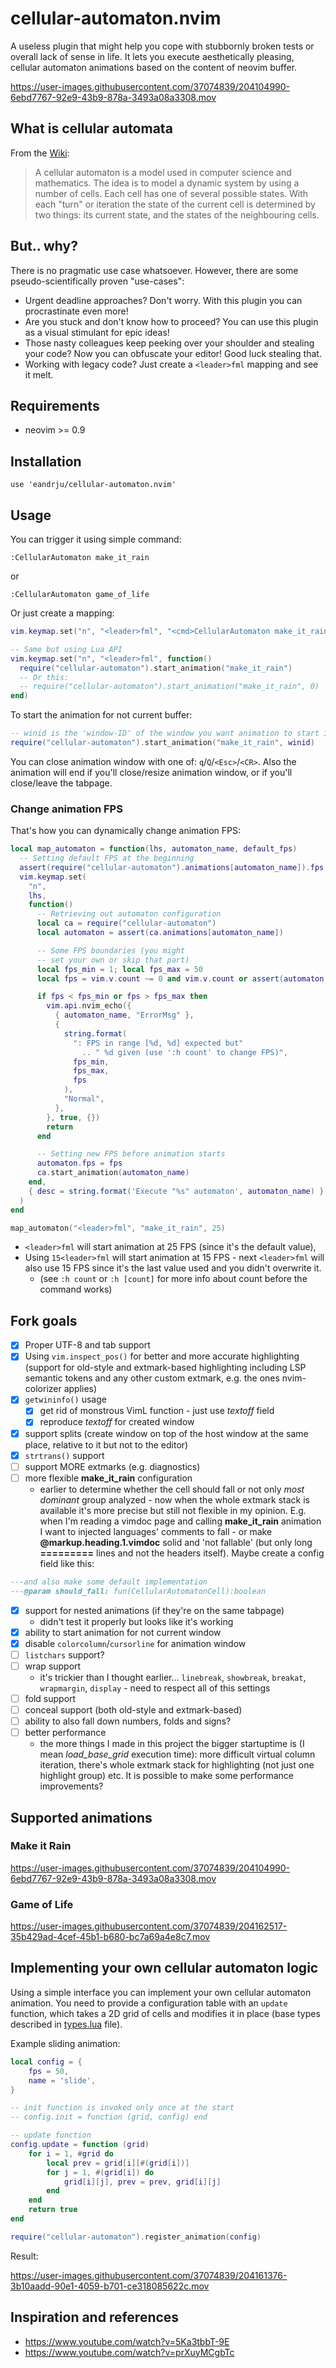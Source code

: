 # cellular-automaton.nvim

A useless plugin that might help you cope with stubbornly broken tests
or overall lack of sense in life. It lets you execute aesthetically pleasing,
cellular automaton animations based on the content of neovim buffer.

https://user-images.githubusercontent.com/37074839/204104990-6ebd7767-92e9-43b9-878a-3493a08a3308.mov


## What is cellular automata

From the [Wiki](https://en.wikipedia.org/wiki/Cellular_automaton):

> A cellular automaton is a model used in computer science and mathematics.
> The idea is to model a dynamic system by using a number of cells. Each cell
> has one of several possible states. With each "turn" or iteration
> the state of the current cell is determined by two things: its
> current state, and the states of the neighbouring cells.

## But.. why?

There is no pragmatic use case whatsoever. However,
there are some pseudo-scientifically proven "use-cases":

- Urgent deadline approaches? Don't worry. With
    this plugin you can procrastinate even more!
- Are you stuck and don't know how to proceed? You can
    use this plugin as a visual stimulant for epic ideas!
- Those nasty colleagues keep peeking over your
    shoulder and stealing your code? Now you can
    obfuscate your editor! Good luck stealing that.
- Working with legacy code? Just create a
    `<leader>fml` mapping and see it melt.

## Requirements

- neovim >= 0.9

## Installation

```
use 'eandrju/cellular-automaton.nvim' 
```

## Usage

You can trigger it using simple command:

```
:CellularAutomaton make_it_rain
```

or

```
:CellularAutomaton game_of_life
```

Or just create a mapping:

```lua
vim.keymap.set("n", "<leader>fml", "<cmd>CellularAutomaton make_it_rain<CR>")

-- Same but using Lua API
vim.keymap.set("n", "<leader>fml", function()
  require("cellular-automaton").start_animation("make_it_rain")
  -- Or this:
  -- require("cellular-automaton").start_animation("make_it_rain", 0)
end)
```

To start the animation for not current buffer:

```lua
-- winid is the 'window-ID' of the window you want animation to start in
require("cellular-automaton").start_animation("make_it_rain", winid)
```

You can close animation window with one of: `q`/`Q`/`<Esc>`/`<CR>`.
Also the animation will end if you'll close/resize animation
window, or if you'll close/leave the tabpage.

### Change animation FPS

That's how you can dynamically change animation FPS:

```lua
local map_automaton = function(lhs, automaton_name, default_fps)
  -- Setting default FPS at the beginning
  assert(require("cellular-automaton").animations[automaton_name]).fps = default_fps
  vim.keymap.set(
    "n",
    lhs,
    function()
      -- Retrieving out automaton configuration
      local ca = require("cellular-automaton")
      local automaton = assert(ca.animations[automaton_name])

      -- Some FPS boundaries (you might
      -- set your own or skip that part)
      local fps_min = 1; local fps_max = 50
      local fps = vim.v.count ~= 0 and vim.v.count or assert(automaton.fps)

      if fps < fps_min or fps > fps_max then
        vim.api.nvim_echo({
          { automaton_name, "ErrorMsg" },
          {
            string.format(
              ": FPS in range [%d, %d] expected but"
                .. " %d given (use ':h count' to change FPS)",
              fps_min,
              fps_max,
              fps
            ),
            "Normal",
          },
        }, true, {})
        return
      end

      -- Setting new FPS before animation starts
      automaton.fps = fps
      ca.start_animation(automaton_name)
    end,
    { desc = string.format('Execute "%s" automaton', automaton_name) }
  )
end

map_automaton("<leader>fml", "make_it_rain", 25)
```

- `<leader>fml` will start animation at 25 FPS (since it's the default value),
- Using `15<leader>fml` will start animation at 15 FPS - next
    `<leader>fml` will also use 15 FPS since it's the
    last value used and you didn't overwrite it.
    - (see `:h count` or `:h [count]` for more info
        about count before the command works)

## Fork goals

- [x] Proper UTF-8 and tab support
- [x] Using `vim.inspect_pos()` for better and more accurate
    highlighting (support for old-style and extmark-based
    highlighting including LSP semantic tokens and any
    other custom extmark, e.g. the ones
    nvim-colorizer applies)
- [x] `getwininfo()` usage
    - [x] get rid of monstrous VimL function - just use *textoff* field
    - [x] reproduce *textoff* for created window
- [x] support splits (create window on top of the host window
    at the same place, relative to it but not to the editor)
- [x] `strtrans()` support
- [ ] support MORE extmarks (e.g. diagnostics)
- [ ] more flexible **make_it_rain** configuration
    - earlier to determine whether the cell should fall or not only
        *most dominant* group analyzed - now when the whole extmark
        stack is available it's more precise but still not flexible
        in my opinion. E.g. when I'm reading a vimdoc page and calling
        **make_it_rain** animation I want to injected languages' comments
        to fall - or make **@markup.heading.1.vimdoc** solid and 'not
        fallable' (but only long **=========** lines and not the headers
        itself). Maybe create a config field like this:
```lua
---and also make some default implementation
---@param should_fall: fun(CellularAutomatonCell):boolean
```
- [x] support for nested animations (if they're on the same tabpage)
    - didn't test it properly but looks like it's working
- [x] ability to start animation for not current window
- [x] disable `colorcolumn`/`cursorline` for animation window
- [ ] `listchars` support?
- [ ] wrap support
    - it's trickier than I thought earlier...
        `linebreak`, `showbreak`, `breakat`, `wrapmargin`,
        `display` - need to respect all of this settings
- [ ] fold support
- [ ] conceal support (both old-style and extmark-based)
- [ ] ability to also fall down numbers, folds and signs?
- [ ] better performance
    - the more things I made in this project the bigger startuptime is
        (I mean *load_base_grid* execution time): more difficult virtual
        column iteration, there's whole extmark stack for highlighting
        (not just one highlight group) etc. It is possible
        to make some performance improvements?

## Supported animations

### Make it Rain

https://user-images.githubusercontent.com/37074839/204104990-6ebd7767-92e9-43b9-878a-3493a08a3308.mov

### Game of Life

https://user-images.githubusercontent.com/37074839/204162517-35b429ad-4cef-45b1-b680-bc7a69a4e8c7.mov

## Implementing your own cellular automaton logic
Using a simple interface you can implement your own cellular automaton
animation. You need to provide a configuration table with an `update` function,
which takes a 2D grid of cells and modifies it in place \(base types described
in [types.lua](./lua/cellular-automaton/types.lua) file\).

Example sliding animation:

```lua
local config = {
    fps = 50,
    name = 'slide',
}

-- init function is invoked only once at the start
-- config.init = function (grid, config) end

-- update function
config.update = function (grid)
    for i = 1, #grid do
        local prev = grid[i][#(grid[i])]
        for j = 1, #(grid[i]) do
            grid[i][j], prev = prev, grid[i][j]
        end
    end
    return true
end

require("cellular-automaton").register_animation(config)
```

Result:

https://user-images.githubusercontent.com/37074839/204161376-3b10aadd-90e1-4059-b701-ce318085622c.mov

## Inspiration and references
- https://www.youtube.com/watch?v=5Ka3tbbT-9E
- https://www.youtube.com/watch?v=prXuyMCgbTc
